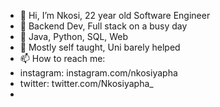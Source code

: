 - 👋 Hi, I’m Nkosi, 22 year old Software Engineer
- 👀 Backend Dev, Full stack on a busy day
- 🌱 Java, Python, SQL, Web
- 💞️ Mostly self taught, Uni barely helped
- 📫 How to reach me: 
- instagram: instagram.com/nkosiyapha
- twitter: twitter.com/Nkosiyapha_
- 

<!---
realnkosi/realnkosi is a ✨ special ✨ repository because its `README.md` (this file) appears on your GitHub profile.
You can click the Preview link to take a look at your changes.
--->
